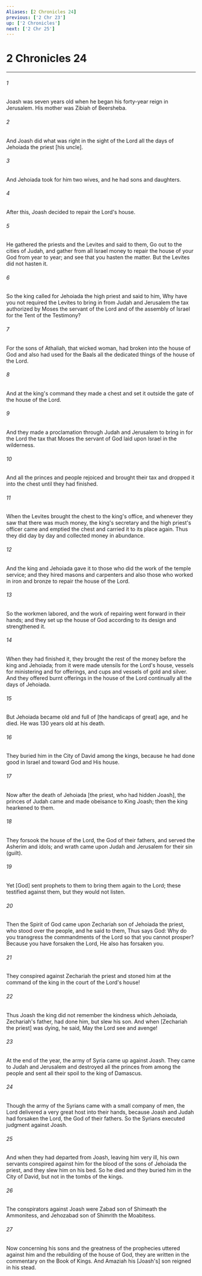 ```yaml
---
Aliases: [2 Chronicles 24]
previous: ['2 Chr 23']
up: ['2 Chronicles']
next: ['2 Chr 25']
---
```

# 2 Chronicles 24

***














###### 1 






Joash was seven years old when he began his forty-year reign in Jerusalem. His mother was Zibiah of Beersheba. 













###### 2 






And Joash did what was right in the sight of the Lord all the days of Jehoiada the priest [his uncle]. 













###### 3 






And Jehoiada took for him two wives, and he had sons and daughters. 













###### 4 






After this, Joash decided to repair the Lord's house. 













###### 5 






He gathered the priests and the Levites and said to them, Go out to the cities of Judah, and gather from all Israel money to repair the house of your God from year to year; and see that you hasten the matter. But the Levites did not hasten it. 













###### 6 






So the king called for Jehoiada the high priest and said to him, Why have you not required the Levites to bring in from Judah and Jerusalem the tax authorized by Moses the servant of the Lord and of the assembly of Israel for the Tent of the Testimony? 













###### 7 






For the sons of Athaliah, that wicked woman, had broken into the house of God and also had used for the Baals all the dedicated things of the house of the Lord. 













###### 8 






And at the king's command they made a chest and set it outside the gate of the house of the Lord. 













###### 9 






And they made a proclamation through Judah and Jerusalem to bring in for the Lord the tax that Moses the servant of God laid upon Israel in the wilderness. 













###### 10 






And all the princes and people rejoiced and brought their tax and dropped it into the chest until they had finished. 













###### 11 






When the Levites brought the chest to the king's office, and whenever they saw that there was much money, the king's secretary and the high priest's officer came and emptied the chest and carried it to its place again. Thus they did day by day and collected money in abundance. 













###### 12 






And the king and Jehoiada gave it to those who did the work of the temple service; and they hired masons and carpenters and also those who worked in iron and bronze to repair the house of the Lord. 













###### 13 






So the workmen labored, and the work of repairing went forward in their hands; and they set up the house of God according to its design and strengthened it. 













###### 14 






When they had finished it, they brought the rest of the money before the king and Jehoiada; from it were made utensils for the Lord's house, vessels for ministering and for offerings, and cups and vessels of gold and silver. And they offered burnt offerings in the house of the Lord continually all the days of Jehoiada. 













###### 15 






But Jehoiada became old and full of [the handicaps of great] age, and he died. He was 130 years old at his death. 













###### 16 






They buried him in the City of David among the kings, because he had done good in Israel and toward God and His house. 













###### 17 






Now after the death of Jehoiada [the priest, who had hidden Joash], the princes of Judah came and made obeisance to King Joash; then the king hearkened to them. 













###### 18 






They forsook the house of the Lord, the God of their fathers, and served the Asherim and idols; and wrath came upon Judah and Jerusalem for their sin (guilt). 













###### 19 






Yet [God] sent prophets to them to bring them again to the Lord; these testified against them, but they would not listen. 













###### 20 






Then the Spirit of God came upon Zechariah son of Jehoiada the priest, who stood over the people, and he said to them, Thus says God: Why do you transgress the commandments of the Lord so that you cannot prosper? Because you have forsaken the Lord, He also has forsaken you. 













###### 21 






They conspired against Zechariah the priest and stoned him at the command of the king in the court of the Lord's house! 













###### 22 






Thus Joash the king did not remember the kindness which Jehoiada, Zechariah's father, had done him, but slew his son. And when [Zechariah the priest] was dying, he said, May the Lord see and avenge! 













###### 23 






At the end of the year, the army of Syria came up against Joash. They came to Judah and Jerusalem and destroyed all the princes from among the people and sent all their spoil to the king of Damascus. 













###### 24 






Though the army of the Syrians came with a small company of men, the Lord delivered a very great host into their hands, because Joash and Judah had forsaken the Lord, the God of their fathers. So the Syrians executed judgment against Joash. 













###### 25 






And when they had departed from Joash, leaving him very ill, his own servants conspired against him for the blood of the sons of Jehoiada the priest, and they slew him on his bed. So he died and they buried him in the City of David, but not in the tombs of the kings. 













###### 26 






The conspirators against Joash were Zabad son of Shimeath the Ammonitess, and Jehozabad son of Shimrith the Moabitess. 













###### 27 






Now concerning his sons and the greatness of the prophecies uttered against him and the rebuilding of the house of God, they are written in the commentary on the Book of Kings. And Amaziah his [Joash's] son reigned in his stead.
